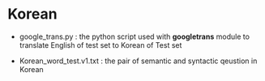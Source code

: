 # Korean 

 - google_trans.py : the python script used with **googletrans** module to translate English of test set to Korean of Test set
 
 - Korean_word_test.v1.txt : the pair of semantic and syntactic qeustion in Korean
 
 
